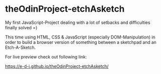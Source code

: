 # theOdinProject-etchAsketch

My first JavaScript-Project dealing with a lot of setbacks and difficulties finally solved =) 

This time using HTML, CSS & JavaScript (especially DOM-Manipulation) in order to build a browser version of something between a sketchpad and an Etch-A-Sketch.

For live preview check out following link:

https://e-d-i.github.io/theOdinProject-etchAsketch/
